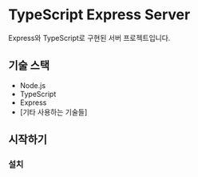 # TypeScript Express Server

Express와 TypeScript로 구현된 서버 프로젝트입니다.

## 기술 스택

- Node.js
- TypeScript
- Express
- [기타 사용하는 기술들]

## 시작하기

### 설치
